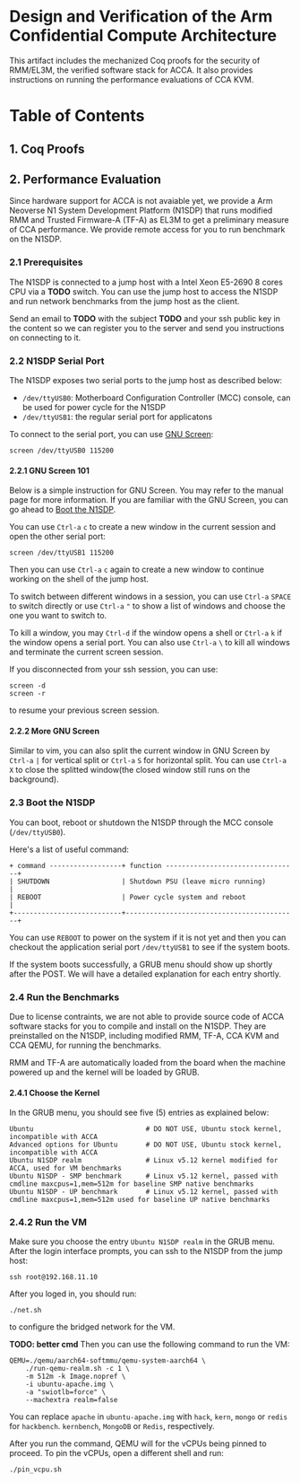# Design and Verification of the Arm Confidential Compute Architecture

This artifact includes the mechanized Coq proofs for the security of RMM/EL3M, the verified software stack for ACCA. It also provides instructions on running the performance evaluations of CCA KVM.

# Table of Contents

## 1. Coq Proofs

## 2. Performance Evaluation

Since hardware support for ACCA is not avaiable yet, we provide a Arm Neoverse N1 System Development Platform (N1SDP) that runs modified RMM and 
Trusted Firmware-A (TF-A) as EL3M to get a preliminary measure of CCA performance. We provide remote access for you to run benchmark on the N1SDP. 

### 2.1 Prerequisites

The N1SDP is connected to a jump host with a Intel Xeon E5-2690 8 cores CPU via a **TODO** switch. You can use the jump host to access the N1SDP and
run network benchmarks from the jump host as the client.

Send an email to **TODO** with the subject **TODO** and your ssh public key in the content so we can register you to the server and send you 
instructions on connecting to it.

### 2.2 N1SDP Serial Port

The N1SDP exposes two serial ports to the jump host as described below:

- `/dev/ttyUSB0`: Motherboard Configuration Controller (MCC) console, can be used for power cycle for the N1SDP
- `/dev/ttyUSB1`: the regular serial port for applicatons

To connect to the serial port, you can use [GNU Screen](https://www.gnu.org/software/screen/):

```
screen /dev/ttyUSB0 115200
```
#### 2.2.1 GNU Screen 101

Below is a simple instruction for GNU Screen. You may refer to the manual page for more information.
If you are familiar with the GNU Screen, you can go ahead to [Boot the N1SDP](#23-boot-the-n1sdp).

You can use `Ctrl-a` `c` to create a new window in the current session and open the other serial port:

```
screen /dev/ttyUSB1 115200
```

Then you can use `Ctrl-a` `c` again to create a new window to continue working on the shell of the jump host.

To switch between different windows in a session, you can use `Ctrl-a` `SPACE` to switch directly or use `Ctrl-a` `"` to show a list of windows
and choose the one you want to switch to.

To kill a window, you may `Ctrl-d` if the window opens a shell or `Ctrl-a` `k` if the window opens a serial port.
You can also use `Ctrl-a` `\` to kill all windows and terminate the current screen session.

If you disconnected from your ssh session, you can use:

```
screen -d
screen -r
```

to resume your previous screen session.

#### 2.2.2 More GNU Screen

Similar to vim, you can also split the current window in GNU Screen by `Ctrl-a` `|` for vertical split or `Ctrl-a` `S` for horizontal split.
You can use `Ctrl-a` `X` to close the splitted window(the closed window still runs on the background).

### 2.3 Boot the N1SDP

You can boot, reboot or shutdown the N1SDP through the MCC console (`/dev/ttyUSB0`).

Here's a list of useful command:

```
+ command ------------------+ function ---------------------------------+
| SHUTDOWN                  | Shutdown PSU (leave micro running)        |
| REBOOT                    | Power cycle system and reboot             |
+---------------------------+-------------------------------------------+
```

You can use `REBOOT` to power on the system if it is not yet and then you can checkout the application serial port `/dev/ttyUSB1` to see if the system
boots.

If the system boots successfully, a GRUB menu should show up shortly after the POST. We will have a detailed explanation for each entry shortly.

### 2.4 Run the Benchmarks

Due to license contraints, we are not able to provide source code of ACCA software stacks for you to compile and install on the N1SDP.
They are preinstalled on the N1SDP, including modified RMM, TF-A, CCA KVM and CCA QEMU, for running the benchmarks.

RMM and TF-A are automatically loaded from the board when the machine powered up and the kernel will be loaded by GRUB.

#### 2.4.1 Choose the Kernel

In the GRUB menu, you should see five (5) entries as explained below:

```
Ubuntu                            # DO NOT USE, Ubuntu stock kernel, incompatible with ACCA
Advanced options for Ubuntu       # DO NOT USE, Ubuntu stock kernel, incompatible with ACCA
Ubuntu N1SDP realm                # Linux v5.12 kernel modified for ACCA, used for VM benchmarks
Ubuntu N1SDP - SMP benchmark      # Linux v5.12 kernel, passed with cmdline maxcpus=1,mem=512m for baseline SMP native benchmarks
Ubuntu N1SDP - UP benchmark       # Linux v5.12 kernel, passed with cmdline maxcpus=1,mem=512m used for baseline UP native benchmarks
```

### 2.4.2 Run the VM

Make sure you choose the entry `Ubuntu N1SDP realm` in the GRUB menu. After the login interface prompts, you can ssh to the N1SDP from the jump host:

```
ssh root@192.168.11.10
```

After you loged in, you should run:

```
./net.sh
```

to configure the bridged network for the VM.

**TODO: better cmd**
Then you can use the following command to run the VM:

```
QEMU=./qemu/aarch64-softmmu/qemu-system-aarch64 \
    ./run-qemu-realm.sh -c 1 \
    -m 512m -k Image.nopref \
    -i ubuntu-apache.img \
    -a "swiotlb=force" \
    --machextra realm=false
```

You can replace `apache` in `ubuntu-apache.img` with `hack`, `kern`, `mongo` or `redis` for `hackbench`. `kernbench`, `MongoDB` or `Redis`, 
respectively.

After you run the command, QEMU will for the vCPUs being pinned to proceed. To pin the vCPUs, open a different shell and run:

```
./pin_vcpu.sh
```

